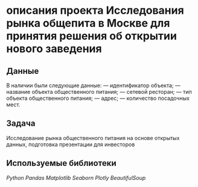 # описания проекта Исследования рынка общепита в Москве для принятия решения об открытии нового заведения


## Данные

В наличии были следующие данные:
— идентификатор объекта;
— название объекта общественного питания;
— сетевой ресторан;
— тип объекта общественного питания;
— адрес;
— количество посадочных мест.




## Задача

Исследование рынка общественного питания на основе открытых данных, подготовка презентации для инвесторов

## Используемые библиотеки
*Python* *Pandas* *Matplotlib* *Seaborn* *Plotly* *BeautifulSoup*
